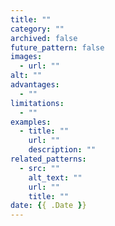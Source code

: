 ```yaml
---
title: ""
category: ""
archived: false
future_pattern: false
images:
  - url: ""
alt: ""
advantages:
  - ""
limitations:
  - ""
examples:
  - title: ""
    url: ""
    description: ""
related_patterns:
  - src: ""
    alt_text: ""
    url: ""
    title: ""
date: {{ .Date }}
---
```

